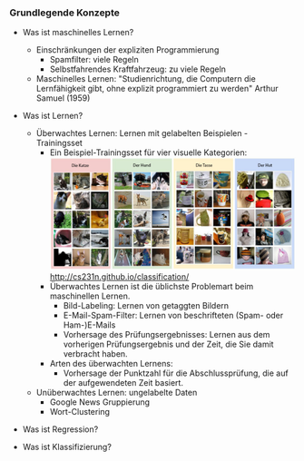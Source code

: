 ### Grundlegende Konzepte
* Was ist maschinelles Lernen?
    * Einschränkungen der expliziten Programmierung
      * Spamfilter: viele Regeln
      * Selbstfahrendes Kraftfahrzeug: zu viele Regeln
    * Maschinelles Lernen: "Studienrichtung, die Computern die Lernfähigkeit gibt, ohne explizit programmiert zu werden" Arthur Samuel (1959)
      
* Was ist Lernen?
  * Überwachtes Lernen: Lernen mit gelabelten Beispielen - Trainingsset
    * Ein Beispiel-Trainingsset für vier visuelle Kategorien:
      ![alt text](https://github.com/WeiliangGuo/deeplearning_tensorflow_german_tutorial/blob/master/pics/4-V-Kategorien.jpg)
      http://cs231n.github.io/classification/
    * Überwachtes Lernen ist die üblichste Problemart beim maschinellen Lernen.
      * Bild-Labeling: Lernen von getaggten Bildern
      * E-Mail-Spam-Filter: Lernen von beschrifteten (Spam- oder Ham-)E-Mails
      * Vorhersage des Prüfungsergebnisses: Lernen aus dem vorherigen Prüfungsergebnis und der Zeit, die Sie damit verbracht haben.
    * Arten des überwachten Lernens:
      * Vorhersage der Punktzahl für die Abschlussprüfung, die auf der aufgewendeten Zeit basiert.
  * Unüberwachtes Lernen: ungelabelte Daten
    * Google News Gruppierung
    * Wort-Clustering
    
* Was ist Regression?
*  Was ist Klassifizierung?
